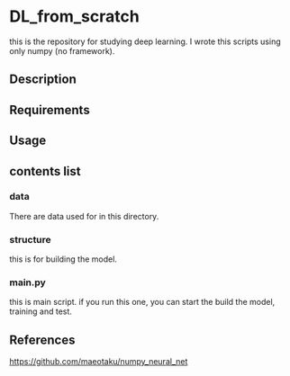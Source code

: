# DL_from_scratch

this is the repository for studying deep learning. I wrote this scripts using only numpy (no framework).

## Description

## Requirements

## Usage

## contents list
### data
There are data used for in this directory.

### structure
this is for building the model.

### main.py
this is main script. if you run this one, you can start the build the model, training and test.  

## References
https://github.com/maeotaku/numpy_neural_net

